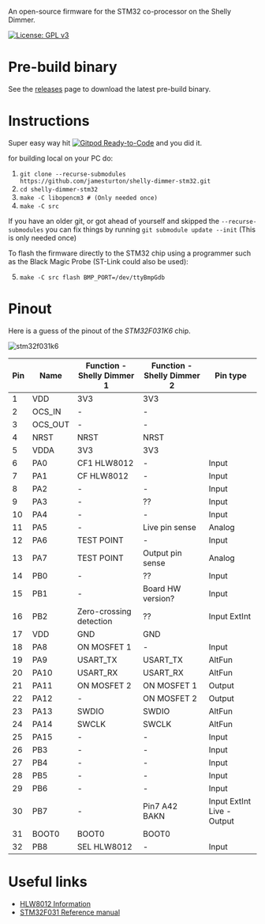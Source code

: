 An open-source firmware for the STM32 co-processor on the Shelly Dimmer.

[![License: GPL v3](https://img.shields.io/badge/License-GPLv3-blue.svg)](https://www.gnu.org/licenses/gpl-3.0)

# Pre-build binary
See the [releases](https://github.com/jamesturton/shelly-dimmer-stm32/releases) page to download the latest pre-build binary.

# Instructions

Super easy way hit [![Gitpod Ready-to-Code](https://img.shields.io/badge/Gitpod-Ready--to--Code-blue?logo=gitpod)](https://github.com/jamesturton/shelly-dimmer-stm32) and you did it.

for building local on your PC do:

 1. ```git clone --recurse-submodules https://github.com/jamesturton/shelly-dimmer-stm32.git```
 2. ```cd shelly-dimmer-stm32```
 3. ```make -C libopencm3 # (Only needed once)```
 4. ```make -C src```

If you have an older git, or got ahead of yourself and skipped the ```--recurse-submodules```
you can fix things by running ```git submodule update --init``` (This is only needed once)

To flash the firmware directly to the STM32 chip using a programmer such as the Black Magic Probe (ST-Link could also be used):

 5. ```make -C src flash BMP_PORT=/dev/ttyBmpGdb```

# Pinout
Here is a guess of the pinout of the *STM32F031K6* chip.

![stm32f031k6](https://user-images.githubusercontent.com/6130792/86444616-494b8080-bd11-11ea-8eeb-c07b69b8af35.PNG)

| Pin   | Name      | Function - Shelly Dimmer 1    | Function - Shelly Dimmer 2    | Pin type |
| ----- | --------- | ----------------------------- | ----------------------------- | - |
| 1     | VDD       | 3V3                           | 3V3                           |  |
| 2     | OCS_IN    | -                             | -                             |  |
| 3     | OCS_OUT   | -                             | -                             |  |
| 4     | NRST      | NRST                          | NRST                          |  |
| 5     | VDDA      | 3V3                           | 3V3                           |  |
| 6     | PA0       | CF1 HLW8012                   | -                             | Input  |
| 7     | PA1       | CF HLW8012                    | -                             | Input  |
| 8     | PA2       | -                             | -                             | Input  |
| 9     | PA3       | -                             | ??                            | Input  |
| 10    | PA4       | -                             | -                             | Input  |
| 11    | PA5       | -                             | Live pin sense                | Analog |
| 12    | PA6       | TEST POINT                    | -                             | Input  |
| 13    | PA7       | TEST POINT                    | Output pin sense              | Analog |
| 14    | PB0       | -                             | ??                            | Input  |
| 15    | PB1       | -                             | Board HW version?             | Input  |
| 16    | PB2       | Zero-crossing detection       | ??                            | Input ExtInt  |
| 17    | VDD       | GND                           | GND                           |  |
| 18    | PA8       | ON MOSFET 1                   | -                             | Input  |
| 19    | PA9       | USART_TX                      | USART_TX                      | AltFun |
| 20    | PA10      | USART_RX                      | USART_RX                      | AltFun |
| 21    | PA11      | ON MOSFET 2                   | ON MOSFET 1                   | Output |
| 22    | PA12      | -                             | ON MOSFET 2                   | Output |
| 23    | PA13      | SWDIO                         | SWDIO                         | AltFun |
| 24    | PA14      | SWCLK                         | SWCLK                         | AltFun |
| 25    | PA15      | -                             | -                             | Input  |
| 26    | PB3       | -                             | -                             | Input  |
| 27    | PB4       | -                             | -                             | Input  |
| 28    | PB5       | -                             | -                             | Input  |
| 29    | PB6       | -                             | -                             | Input  |
| 30    | PB7       | -                             | Pin7 A42 BAKN                 | Input ExtInt Live - Output |
| 31    | BOOT0     | BOOT0                         | BOOT0                         |  |
| 32    | PB8       | SEL HLW8012                   | -                             | Input  |

# Useful links
 - [HLW8012 Information](https://tinkerman.cat/post/hlw8012-ic-new-sonoff-pow)
 - [STM32F031 Reference manual](https://www.st.com/resource/en/reference_manual/dm00031936-stm32f0x1stm32f0x2stm32f0x8-advanced-armbased-32bit-mcus-stmicroelectronics.pdf)

